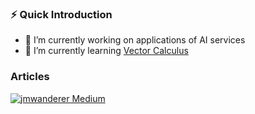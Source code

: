 
### ⚡ Quick Introduction

- 🔭 I’m currently working on applications of AI services
- 🌱 I’m currently learning <a href="https://www.coursera.org/learn/vector-calculus-engineers">Vector Calculus</a>


### Articles

[![jmwanderer Medium](https://github-readme-medium.vercel.app/?username=@jmwanderer&limit=5)](https://medium.com/@jmwanderer)

